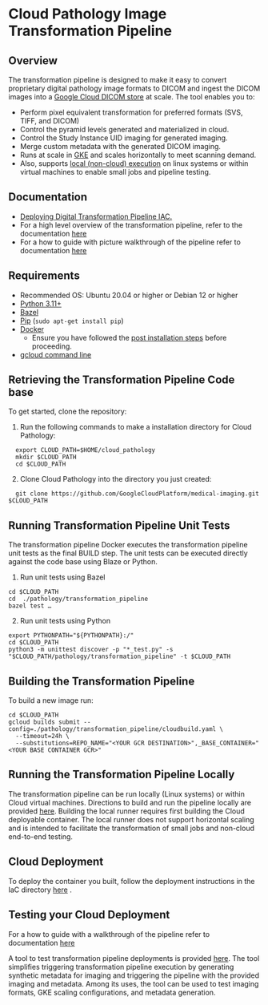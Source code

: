 # Cloud Pathology Image Transformation Pipeline


## Overview

The transformation pipeline is designed to make it easy to convert proprietary digital pathology image  formats to DICOM and ingest the DICOM images into a [Google Cloud DICOM store](https://cloud.google.com/healthcare-api/docs/how-tos/dicom) at scale. The tool enables you to:


* Perform pixel equivalent transformation for preferred formats (SVS, TIFF, and DICOM)
* Control the pyramid levels generated and materialized in cloud.
* Control the Study Instance UID imaging for generated imaging.
* Merge custom metadata with the generated DICOM imaging.
* Runs at scale in [GKE](https://cloud.google.com/kubernetes-engine?hl=en) and scales horizontally to meet scanning demand.
* Also, supports [local (non-cloud) execution](https://github.com/GoogleCloudPlatform/medical-imaging/tree/main/pathology/transformation_pipeline/local) on linux systems or within virtual machines to enable small jobs and pipeline testing.


## Documentation
* [Deploying Digital Transformation Pipeline IAC.](https://github.com/GoogleCloudPlatform/medical-imaging/tree/main/iac)
* For a high level overview of the transformation pipeline, refer to the documentation [here](https://github.com/GoogleCloudPlatform/medical-imaging/blob/main/pathology/transformation_pipeline/docs/digital_pathology_transformation_pipeline_to_dicom_spec.md)
* For a how to guide with picture walkthrough of the pipeline refer to documentation [here](https://github.com/GoogleCloudPlatform/medical-imaging/blob/main/pathology/transformation_pipeline/docs/digital_pathology_transformation_pipeline_to_dicom.md)


## Requirements

* Recommended OS: Ubuntu 20.04 or higher or Debian 12 or higher
* [Python 3.11+](https://www.python.org/about/)
* [Bazel](https://bazel.build/install)
* [Pip](https://pypi.org/project/pip/) (`sudo apt-get install pip`)
* [Docker](https://docs.docker.com/engine/install/ubuntu/#install-using-the-repository)
    * Ensure you have followed the [post installation steps](https://docs.docker.com/engine/install/linux-postinstall/) before proceeding.
* [gcloud command line](https://cloud.google.com/sdk/docs/install)


## Retrieving the Transformation Pipeline Code base 

To get started, clone the repository:

 1. Run the following commands to make a installation directory for
    Cloud Pathology:

  ```shell
    export CLOUD_PATH=$HOME/cloud_pathology
    mkdir $CLOUD_PATH
    cd $CLOUD_PATH
  ```

2. Clone Cloud Pathology into the directory you just created:

  ```shell
    git clone https://github.com/GoogleCloudPlatform/medical-imaging.git $CLOUD_PATH
  ```

## Running Transformation Pipeline Unit Tests

The transformation pipeline Docker executes the transformation pipeline unit tests as the final BUILD step. The unit tests can be executed directly against the code base using Blaze or Python.

1) Run unit tests using Bazel 


```
cd $CLOUD_PATH
cd  ./pathology/transformation_pipeline
bazel test …
```

2)  Run unit tests using Python

```
export PYTHONPATH="${PYTHONPATH}:/"
cd $CLOUD_PATH
python3 -m unittest discover -p "*_test.py" -s "$CLOUD_PATH/pathology/transformation_pipeline" -t $CLOUD_PATH
```

## Building the Transformation Pipeline

To build a new image run:

```
cd $CLOUD_PATH
gcloud builds submit --config=./pathology/transformation_pipeline/cloudbuild.yaml \
  --timeout=24h \
  --substitutions=REPO_NAME="<YOUR GCR DESTINATION>",_BASE_CONTAINER="<YOUR BASE CONTAINER GCR>"
```

## Running the Transformation Pipeline Locally

The transformation pipeline can be run locally (Linux systems) or within Cloud virtual machines. Directions to build and run the pipeline locally are provided [here](https://github.com/GoogleCloudPlatform/medical-imaging/tree/main/pathology/transformation_pipeline/localhost). Building the local runner requires first building the Cloud deployable container. The local runner does not support horizontal scaling and is intended to facilitate the transformation of small jobs and non-cloud end-to-end testing.


## Cloud Deployment

To deploy the container you built, follow the deployment instructions in the IaC directory [here](https://github.com/GoogleCloudPlatform/medical-imaging/blob/main/iac/README.md) .


## Testing your Cloud Deployment

For a how to guide with a walkthrough of the pipeline refer to documentation [here](https://github.com/GoogleCloudPlatform/medical-imaging/blob/main/pathology/transformation_pipeline/docs/digital_pathology_transformation_pipeline_to_dicom.md)

A tool to test transformation pipeline deployments is provided [here](https://github.com/GoogleCloudPlatform/medical-imaging/blob/main/pathology/transformation_pipeline/test_utils/ingest_data_generator). The tool simplifies triggering transformation pipeline execution by generating synthetic metadata for imaging and triggering the pipeline with the provided imaging and metadata. Among its uses, the tool can be used to test imaging formats, GKE scaling configurations, and metadata generation.